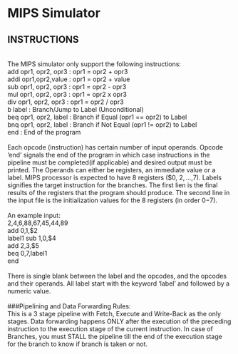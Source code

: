 # MIPS Simulator
## INSTRUCTIONS
<br>The MIPS simulator only support the following instructions:
<br>add opr1, opr2, opr3  	: opr1 = opr2 + opr3
<br>addi opr1,opr2,value    : opr1 = opr2 + value
<br>sub opr1, opr2, opr3  	: opr1 = opr2 - opr3
<br>mul opr1, opr2, opr3  	: opr1 = opr2 x opr3
<br>div opr1, opr2, opr3  	: opr1 = opr2 / opr3
<br>b   label               : Branch/Jump to Label (Unconditional) 
<br>beq opr1, opr2, label   : Branch if Equal (opr1 == opr2) to Label
<br>bnq opr1, opr2, label   : Branch if Not Equal (opr1 != opr2) to Label
<br>end                     : End of the program
<br>
<br>Each opcode (instruction) has certain number of input operands. Opcode ‘end’ signals the end of the program in which case instructions in the pipeline must be completed(if applicable) and desired output must be printed. The Operands can either be registers, an immediate value or a label. MIPS processor is expected to have 8 registers ($0, $2,...,$7). Labels signifies the target instruction for the branches. The first lien is the final results of the registers that the program should produce. The second line in the input file is the initialization values for the 8 registers (in order $0-$7). 
<br>
<br>An example input:
<br>2,4,6,88,67,45,44,89 
<br>add $0,$1,$2 
<br>label1 sub $1,$0,$4 
<br>add $2,$3,$5 
<br>beq $0,$7,label1 
<br>end
<br>
<br>There is single blank between the label and the opcodes, and the opcodes and their operands. All label start with the keyword ‘label’ and followed by a numeric value.
<br>
<br>###Pipelining and Data Forwarding Rules:
<br>This is a 3 stage pipeline with Fetch, Execute and Write-Back as the only stages. Data forwarding happens ONLY after the execution of the preceding instruction to the execution stage of the current instruction. In case of Branches, you must STALL the pipeline till the end of the execution stage for the branch to know if branch is taken or not.
